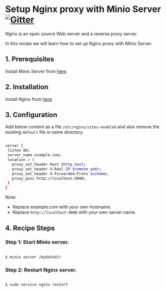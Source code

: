 # Setup Nginx proxy with Minio Server [![Gitter](https://badges.gitter.im/Join%20Chat.svg)](https://gitter.im/minio/minio?utm_source=badge&utm_medium=badge&utm_campaign=pr-badge&utm_content=badge)

Nginx is an open source Web server and a reverse proxy server.  

In this recipe we will learn how to set up Nginx proxy with Minio Server. 

## 1. Prerequisites

Install Minio Server from [here](http://docs.minio.io/docs/minio).

## 2. Installation

Install Nginx from [here](http://nginx.org/en/download.html).  

## 3. Configuration

Add  below content as a file ``/etc/nginx/sites-enabled``  and also remove the existing ``default`` file in same directory.

```sh

server {
 listen 80;
 server_name example.com;
 location / {
   proxy_set_header Host $http_host;
   proxy_set_header X-Real-IP $remote_addr;
   proxy_set_header X-Forwarded-Proto $scheme;
   proxy_pass http://localhost:9000;
 }
}

```

Note: 

* Replace example.com with your own hostname.
* Replace ``http://localhost:9000``  with your own server name.

## 4. Recipe Steps

### Step 1: Start Minio server. 

```sh

$ minio server /mydatadir

```

### Step 2: Restart Nginx server.

```sh

$ sudo service nginx restart

```
